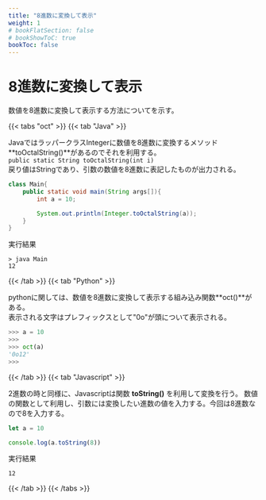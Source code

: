 ```yaml
---
title: "8進数に変換して表示"
weight: 1
# bookFlatSection: false
# bookShowToC: true
bookToc: false
---
```


# 8進数に変換して表示

数値を8進数に変換して表示する方法についてを示す。

{{< tabs "oct" >}}
{{< tab "Java" >}}

JavaではラッパークラスIntegerに数値を8進数に変換するメソッド**toOctalString()**があるのでそれを利用する。  
`public static String toOctalString(int i)`  
戻り値はStringであり、引数の数値を8進数に表記したものが出力される。


```java
class Main{
    public static void main(String args[]){
        int a = 10;

        System.out.println(Integer.toOctalString(a));
    }
}
```

実行結果

```
> java Main 
12
```

{{< /tab >}}
{{< tab "Python" >}}

pythonに関しては、数値を8進数に変換して表示する組み込み関数**oct()**がある。  
表示される文字はプレフィックスとして"0o"が頭について表示される。

```python
>>> a = 10
>>> 
>>> oct(a)
'0o12'
>>>
```

{{< /tab >}}
{{< tab "Javascript" >}}

2進数の時と同様に、Javascriptは関数 **toString()** を利用して変換を行う。
数値の関数として利用し、引数には変換したい進数の値を入力する。今回は8進数なので8を入力する。

```javascript
let a = 10

console.log(a.toString(8))
```

実行結果

```
12
```

{{< /tab >}}
{{< /tabs >}}